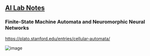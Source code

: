 ## <u>AI Lab Notes</u>

### **Finite-State Machine Automata and Neuromorphic Neural Networks**

https://plato.stanford.edu/entries/cellular-automata/


![image](https://github.com/user-attachments/assets/273a2cca-b6d2-4bb0-82e4-8b11eca86b43)
